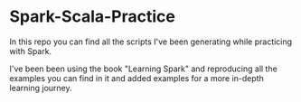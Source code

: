 # Spark-Scala-Practice

In this repo you can find all the scripts  I've been generating while practicing with Spark.

I've been been using the book "Learning Spark" and reproducing all the examples you can find in it and added examples for a more in-depth learning journey.

